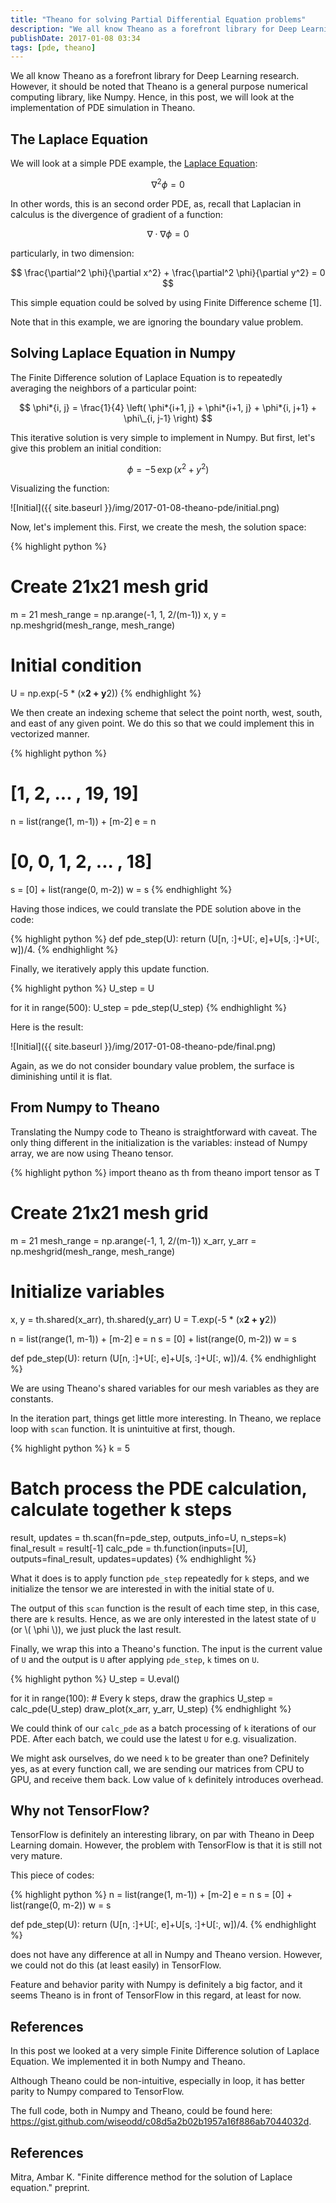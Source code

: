 ```yaml
---
title: "Theano for solving Partial Differential Equation problems"
description: "We all know Theano as a forefront library for Deep Learning research. However, it should be noted that Theano is a general purpose numerical computing library, like Numpy. Hence, in this post, we will look at the implementation of PDE simulation in Theano."
publishDate: 2017-01-08 03:34
tags: [pde, theano]
---
```


We all know Theano as a forefront library for Deep Learning research. However, it should be noted that Theano is a general purpose numerical computing library, like Numpy. Hence, in this post, we will look at the implementation of PDE simulation in Theano.

<h2 class="section-heading">The Laplace Equation</h2>

We will look at a simple PDE example, the [Laplace Equation](https://en.wikipedia.org/wiki/Laplace's_equation):

$$ \nabla^2 \phi = 0 $$

In other words, this is an second order PDE, as, recall that Laplacian in calculus is the divergence of gradient of a function:

$$ \nabla \cdot \nabla \phi = 0 $$

particularly, in two dimension:

$$ \frac{\partial^2 \phi}{\partial x^2} + \frac{\partial^2 \phi}{\partial y^2} = 0 $$

This simple equation could be solved by using Finite Difference scheme [1].

Note that in this example, we are ignoring the boundary value problem.

<h2 class="section-heading">Solving Laplace Equation in Numpy</h2>

The Finite Difference solution of Laplace Equation is to repeatedly averaging the neighbors of a particular point:

$$ \phi*{i, j} = \frac{1}{4} \left( \phi*{i+1, j} + \phi*{i+1, j} + \phi*{i, j+1} + \phi\_{i, j-1} \right) $$

This iterative solution is very simple to implement in Numpy. But first, let's give this problem an initial condition:

$$ \phi = -5 \, \exp (x^2 + y^2) $$

Visualizing the function:

![Initial]({{ site.baseurl }}/img/2017-01-08-theano-pde/initial.png)

Now, let's implement this. First, we create the mesh, the solution space:

{% highlight python %}

# Create 21x21 mesh grid

m = 21
mesh_range = np.arange(-1, 1, 2/(m-1))
x, y = np.meshgrid(mesh_range, mesh_range)

# Initial condition

U = np.exp(-5 \* (x**2 + y**2))
{% endhighlight %}

We then create an indexing scheme that select the point north, west, south, and east of any given point. We do this so that we could implement this in vectorized manner.

{% highlight python %}

# [1, 2, ... , 19, 19]

n = list(range(1, m-1)) + [m-2]
e = n

# [0, 0, 1, 2, ... , 18]

s = [0] + list(range(0, m-2))
w = s
{% endhighlight %}

Having those indices, we could translate the PDE solution above in the code:

{% highlight python %}
def pde_step(U):
return (U[n, :]+U[:, e]+U[s, :]+U[:, w])/4.
{% endhighlight %}

Finally, we iteratively apply this update function.

{% highlight python %}
U_step = U

for it in range(500):
U_step = pde_step(U_step)
{% endhighlight %}

Here is the result:

![Initial]({{ site.baseurl }}/img/2017-01-08-theano-pde/final.png)

Again, as we do not consider boundary value problem, the surface is diminishing until it is flat.

<h2 class="section-heading">From Numpy to Theano</h2>

Translating the Numpy code to Theano is straightforward with caveat. The only thing different in the initialization is the variables: instead of Numpy array, we are now using Theano tensor.

{% highlight python %}
import theano as th
from theano import tensor as T

# Create 21x21 mesh grid

m = 21
mesh_range = np.arange(-1, 1, 2/(m-1))
x_arr, y_arr = np.meshgrid(mesh_range, mesh_range)

# Initialize variables

x, y = th.shared(x_arr), th.shared(y_arr)
U = T.exp(-5 \* (x**2 + y**2))

n = list(range(1, m-1)) + [m-2]
e = n
s = [0] + list(range(0, m-2))
w = s

def pde_step(U):
return (U[n, :]+U[:, e]+U[s, :]+U[:, w])/4.
{% endhighlight %}

We are using Theano's shared variables for our mesh variables as they are constants.

In the iteration part, things get little more interesting. In Theano, we replace loop with `scan` function. It is unintuitive at first, though.

{% highlight python %}
k = 5

# Batch process the PDE calculation, calculate together k steps

result, updates = th.scan(fn=pde_step, outputs_info=U, n_steps=k)
final_result = result[-1]
calc_pde = th.function(inputs=[U], outputs=final_result, updates=updates)
{% endhighlight %}

What it does is to apply function `pde_step` repeatedly for `k` steps, and we initialize the tensor we are interested in with the initial state of `U`.

The output of this `scan` function is the result of each time step, in this case, there are `k` results. Hence, as we are only interested in the latest state of `U` (or \\( \phi \\)), we just pluck the last result.

Finally, we wrap this into a Theano's function. The input is the current value of `U` and the output is `U` after applying `pde_step`, `k` times on `U`.

{% highlight python %}
U_step = U.eval()

for it in range(100): # Every k steps, draw the graphics
U_step = calc_pde(U_step)
draw_plot(x_arr, y_arr, U_step)
{% endhighlight %}

We could think of our `calc_pde` as a batch processing of `k` iterations of our PDE. After each batch, we could use the latest `U` for e.g. visualization.

We might ask ourselves, do we need `k` to be greater than one? Definitely yes, as at every function call, we are sending our matrices from CPU to GPU, and receive them back. Low value of `k` definitely introduces overhead.

<h2 class="section-heading">Why not TensorFlow?</h2>

TensorFlow is definitely an interesting library, on par with Theano in Deep Learning domain. However, the problem with TensorFlow is that it is still not very mature.

This piece of codes:

{% highlight python %}
n = list(range(1, m-1)) + [m-2]
e = n
s = [0] + list(range(0, m-2))
w = s

def pde_step(U):
return (U[n, :]+U[:, e]+U[s, :]+U[:, w])/4.
{% endhighlight %}

does not have any difference at all in Numpy and Theano version. However, we could not do this (at least easily) in TensorFlow.

Feature and behavior parity with Numpy is definitely a big factor, and it seems Theano is in front of TensorFlow in this regard, at least for now.

<h2 class="section-heading">References</h2>

In this post we looked at a very simple Finite Difference solution of Laplace Equation. We implemented it in both Numpy and Theano.

Although Theano could be non-intuitive, especially in loop, it has better parity to Numpy compared to TensorFlow.

The full code, both in Numpy and Theano, could be found here: <https://gist.github.com/wiseodd/c08d5a2b02b1957a16f886ab7044032d>.

<h2 class="section-heading">References</h2>

Mitra, Ambar K. "Finite difference method for the solution of Laplace equation." preprint.
